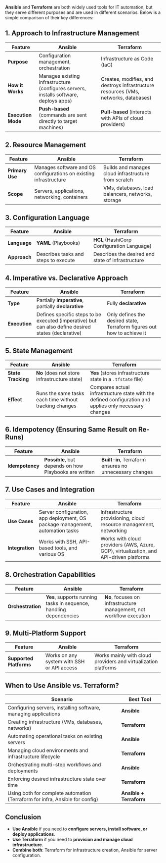 **Ansible** and **Terraform** are both widely used tools for IT automation, but they serve different purposes and are used in different scenarios. Below is a simple comparison of their key differences:

## **1. Approach to Infrastructure Management**

| Feature         | Ansible                                   | Terraform                                   |
|---------------|--------------------------------|--------------------------------|
| **Purpose**    | Configuration management, orchestration | Infrastructure as Code (IaC) |
| **How it Works** | Manages existing infrastructure (configures servers, installs software, deploys apps) | Creates, modifies, and destroys infrastructure resources (VMs, networks, databases) |
| **Execution Mode** | **Push-based** (commands are sent directly to target machines) | **Pull-based** (interacts with APIs of cloud providers) |

## **2. Resource Management**

| Feature         | Ansible                                   | Terraform                                   |
|---------------|--------------------------------|--------------------------------|
| **Primary Use** | Manages software and OS configurations on existing infrastructure | Builds and manages cloud infrastructure from scratch |
| **Scope**      | Servers, applications, networking, containers | VMs, databases, load balancers, networks, storage |

## **3. Configuration Language**

| Feature         | Ansible                                   | Terraform                                   |
|---------------|--------------------------------|--------------------------------|
| **Language**   | **YAML** (Playbooks) | **HCL** (HashiCorp Configuration Language) |
| **Approach**   | Describes tasks and steps to execute | Describes the desired end state of infrastructure |

## **4. Imperative vs. Declarative Approach**

| Feature         | Ansible                                   | Terraform                                   |
|---------------|--------------------------------|--------------------------------|
| **Type**      | Partially **imperative**, partially **declarative** | Fully **declarative** |
| **Execution** | Defines specific steps to be executed (imperative) but can also define desired states (declarative) | Only defines the desired state, Terraform figures out how to achieve it |

## **5. State Management**

| Feature         | Ansible                                   | Terraform                                   |
|---------------|--------------------------------|--------------------------------|
| **State Tracking** | **No** (does not store infrastructure state) | **Yes** (stores infrastructure state in a `.tfstate` file) |
| **Effect**      | Runs the same tasks each time without tracking changes | Compares actual infrastructure state with the defined configuration and applies only necessary changes |

## **6. Idempotency (Ensuring Same Result on Re-Runs)**

| Feature         | Ansible                                   | Terraform                                   |
|---------------|--------------------------------|--------------------------------|
| **Idempotency** | **Possible**, but depends on how Playbooks are written | **Built-in**, Terraform ensures no unnecessary changes |

## **7. Use Cases and Integration**

| Feature         | Ansible                                   | Terraform                                   |
|---------------|--------------------------------|--------------------------------|
| **Use Cases** | Server configuration, app deployment, OS package management, automation tasks | Infrastructure provisioning, cloud resource management, networking |
| **Integration** | Works with SSH, API-based tools, and various OS | Works with cloud providers (AWS, Azure, GCP), virtualization, and API-driven platforms |

## **8. Orchestration Capabilities**

| Feature         | Ansible                                   | Terraform                                   |
|---------------|--------------------------------|--------------------------------|
| **Orchestration** | **Yes**, supports running tasks in sequence, handling dependencies | **No**, focuses on infrastructure management, not workflow execution |

## **9. Multi-Platform Support**

| Feature         | Ansible                                   | Terraform                                   |
|---------------|--------------------------------|--------------------------------|
| **Supported Platforms** | Works on any system with SSH or API access | Works mainly with cloud providers and virtualization platforms |

## **When to Use Ansible vs. Terraform?**

| **Scenario** | **Best Tool** |
|-------------|--------------|
| Configuring servers, installing software, managing applications | **Ansible** |
| Creating infrastructure (VMs, databases, networks) | **Terraform** |
| Automating operational tasks on existing servers | **Ansible** |
| Managing cloud environments and infrastructure lifecycle | **Terraform** |
| Orchestrating multi-step workflows and deployments | **Ansible** |
| Enforcing desired infrastructure state over time | **Terraform** |
| Using both for complete automation (Terraform for infra, Ansible for config) | **Ansible + Terraform** |

## **Conclusion**

- **Use Ansible** if you need to **configure servers, install software, or deploy applications**.
- **Use Terraform** if you need to **provision and manage cloud infrastructure**.
- **Combine both**: Terraform for infrastructure creation, Ansible for server configuration.